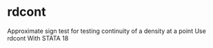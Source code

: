 # rdcont
Approximate sign test for testing continuity of a density at a point Use rdcont With STATA 18
